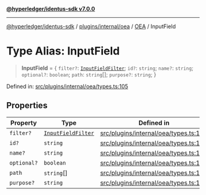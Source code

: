 [**@hyperledger/identus-sdk v7.0.0**](../../../../../../README.md)

***

[@hyperledger/identus-sdk](../../../../../../README.md) / [plugins/internal/oea](../../../README.md) / [OEA](../README.md) / InputField

# Type Alias: InputField

> **InputField** = \{ `filter?`: [`InputFieldFilter`](InputFieldFilter.md); `id?`: `string`; `name?`: `string`; `optional?`: `boolean`; `path`: `string`[]; `purpose?`: `string`; \}

Defined in: [src/plugins/internal/oea/types.ts:105](https://github.com/hyperledger/identus-edge-agent-sdk-ts/blob/96423ee84b124a31ce63036d9d623d1cb73a13c2/src/plugins/internal/oea/types.ts#L105)

## Properties

| Property | Type | Defined in |
| ------ | ------ | ------ |
| <a id="filter"></a> `filter?` | [`InputFieldFilter`](InputFieldFilter.md) | [src/plugins/internal/oea/types.ts:110](https://github.com/hyperledger/identus-edge-agent-sdk-ts/blob/96423ee84b124a31ce63036d9d623d1cb73a13c2/src/plugins/internal/oea/types.ts#L110) |
| <a id="id"></a> `id?` | `string` | [src/plugins/internal/oea/types.ts:107](https://github.com/hyperledger/identus-edge-agent-sdk-ts/blob/96423ee84b124a31ce63036d9d623d1cb73a13c2/src/plugins/internal/oea/types.ts#L107) |
| <a id="name"></a> `name?` | `string` | [src/plugins/internal/oea/types.ts:109](https://github.com/hyperledger/identus-edge-agent-sdk-ts/blob/96423ee84b124a31ce63036d9d623d1cb73a13c2/src/plugins/internal/oea/types.ts#L109) |
| <a id="optional"></a> `optional?` | `boolean` | [src/plugins/internal/oea/types.ts:111](https://github.com/hyperledger/identus-edge-agent-sdk-ts/blob/96423ee84b124a31ce63036d9d623d1cb73a13c2/src/plugins/internal/oea/types.ts#L111) |
| <a id="path"></a> `path` | `string`[] | [src/plugins/internal/oea/types.ts:106](https://github.com/hyperledger/identus-edge-agent-sdk-ts/blob/96423ee84b124a31ce63036d9d623d1cb73a13c2/src/plugins/internal/oea/types.ts#L106) |
| <a id="purpose"></a> `purpose?` | `string` | [src/plugins/internal/oea/types.ts:108](https://github.com/hyperledger/identus-edge-agent-sdk-ts/blob/96423ee84b124a31ce63036d9d623d1cb73a13c2/src/plugins/internal/oea/types.ts#L108) |

